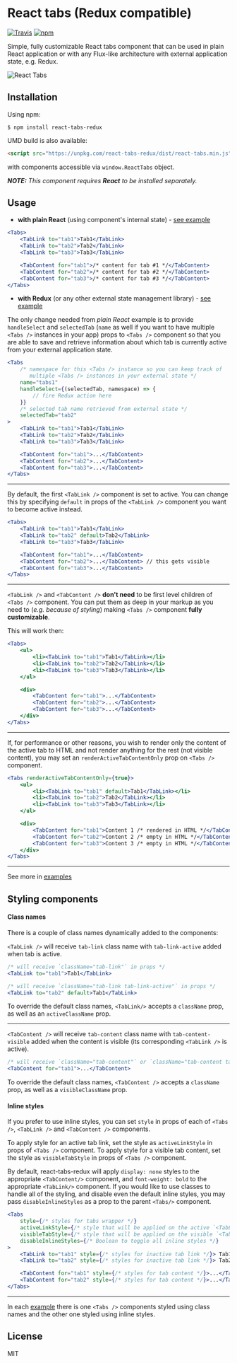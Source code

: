 # React tabs (Redux compatible)

[![Travis](https://img.shields.io/travis/patrik-piskay/react-tabs-redux.svg?style=flat-square)](https://travis-ci.org/patrik-piskay/react-tabs-redux) [![npm](https://img.shields.io/npm/v/react-tabs-redux.svg?style=flat-square)](https://www.npmjs.com/package/react-tabs-redux)

Simple, fully customizable React tabs component that can be used in plain React application or with any Flux-like architecture with external application state, e.g. Redux.

![React Tabs](https://res.cloudinary.com/web-development/image/upload/v1452427467/anim_fazjn9.gif)

## Installation

Using npm:

    $ npm install react-tabs-redux

UMD build is also available:
```html
<script src="https://unpkg.com/react-tabs-redux/dist/react-tabs.min.js"></script>
```
with components accessible via `window.ReactTabs` object.

***NOTE:*** *This component requires* ***React*** *to be installed separately.*

## Usage

- **with plain React** (using component's internal state) - [see example](https://github.com/patrik-piskay/react-tabs-redux/tree/master/examples/plain-react)

```jsx
<Tabs>
    <TabLink to="tab1">Tab1</TabLink>
    <TabLink to="tab2">Tab2</TabLink>
    <TabLink to="tab3">Tab3</TabLink>

    <TabContent for="tab1">/* content for tab #1 */</TabContent>
    <TabContent for="tab2">/* content for tab #2 */</TabContent>
    <TabContent for="tab3">/* content for tab #3 */</TabContent>
</Tabs>
```

- **with Redux** (or any other external state management library) - [see example](https://github.com/patrik-piskay/react-tabs-redux/tree/master/examples/redux)

The only change needed from *plain React* example is to provide `handleSelect` and `selectedTab` (`name` as well if you want to have multiple `<Tabs />` instances in your app) props to `<Tabs />` component so that you are able to save and retrieve information about which tab is currently active from your external application state.

```jsx
<Tabs
    /* namespace for this <Tabs /> instance so you can keep track of
       multiple <Tabs /> instances in your external state */
    name="tabs1"
    handleSelect={(selectedTab, namespace) => {
        // fire Redux action here
    }}
    /* selected tab name retrieved from external state */
    selectedTab="tab2"
>
    <TabLink to="tab1">Tab1</TabLink>
    <TabLink to="tab2">Tab2</TabLink>
    <TabLink to="tab3">Tab3</TabLink>

    <TabContent for="tab1">...</TabContent>
    <TabContent for="tab2">...</TabContent>
    <TabContent for="tab3">...</TabContent>
</Tabs>
```
-------------

By default, the first `<TabLink />` component is set to active. You can change this by specifying `default` in props of the `<TabLink />` component you want to become active instead.

```jsx
<Tabs>
    <TabLink to="tab1">Tab1</TabLink>
    <TabLink to="tab2" default>Tab2</TabLink>
    <TabLink to="tab3">Tab3</TabLink>

    <TabContent for="tab1">...</TabContent>
    <TabContent for="tab2">...</TabContent> // this gets visible
    <TabContent for="tab3">...</TabContent>
</Tabs>
```
-------------

`<TabLink />` and `<TabContent />` **don't need** to be first level children of `<Tabs />` component. You can put them as deep in your markup as you need to (*e.g. because of styling*) making `<Tabs />` component **fully customizable**.

This will work then:

```jsx
<Tabs>
    <ul>
        <li><TabLink to="tab1">Tab1</TabLink></li>
        <li><TabLink to="tab2">Tab2</TabLink></li>
        <li><TabLink to="tab3">Tab3</TabLink></li>
    </ul>

    <div>
        <TabContent for="tab1">...</TabContent>
        <TabContent for="tab2">...</TabContent>
        <TabContent for="tab3">...</TabContent>
    </div>
</Tabs>
```
-------------

If, for performance or other reasons, you wish to render only the content of the active tab to HTML and not render anything for the rest (not visible content), you may set an `renderActiveTabContentOnly` prop on `<Tabs />` component.

```jsx
<Tabs renderActiveTabContentOnly={true}>
    <ul>
        <li><TabLink to="tab1" default>Tab1</TabLink></li>
        <li><TabLink to="tab2">Tab2</TabLink></li>
        <li><TabLink to="tab3">Tab3</TabLink></li>
    </ul>

    <div>
        <TabContent for="tab1">Content 1 /* rendered in HTML */</TabContent>
        <TabContent for="tab2">Content 2 /* empty in HTML */</TabContent>
        <TabContent for="tab3">Content 3 /* empty in HTML */</TabContent>
    </div>
</Tabs>
```

-------------

See more in [examples](https://github.com/patrik-piskay/react-tabs-redux/tree/master/examples)

## Styling components

#### Class names

There is a couple of class names dynamically added to the components:

`<TabLink />` will receive `tab-link` class name with `tab-link-active` added when tab is active.

```jsx
/* will receive `className="tab-link"` in props */
<TabLink to="tab1">Tab1</TabLink>

/* will receive `className="tab-link tab-link-active"` in props */
<TabLink to="tab2" default>Tab1</TabLink>
```

To override the default class names, `<TabLink/>` accepts a `className` prop, as well as an `activeClassName` prop.

-------------

`<TabContent />` will receive `tab-content` class name with `tab-content-visible` added when the content is visible (its corresponding `<TabLink />` is active).

```jsx
/* will receive `className="tab-content"` or `className="tab-content tab-content-visible"` in props */
<TabContent for="tab1">...</TabContent>
```

To override the default class names, `<TabContent />` accepts a `className` prop, as well as a `visibleClassName` prop.


#### Inline styles

If you prefer to use inline styles, you can set `style` in props of each of `<Tabs />`, `<TabLink />` and `<TabContent />` components.

To apply style for an active tab link, set the style as `activeLinkStyle` in props of `<Tabs />` component.
To apply style for a visible tab content, set the style as `visibleTabStyle` in props of `<Tabs />` component.

By default, react-tabs-redux will apply `display: none` styles to the appropriate `<TabContent/>` component, and `font-weight: bold` to the appropriate `<TabLink/>` component.  If you would like to use classes to handle all of the styling, and disable even the default inline styles, you may pass `disableInlineStyles` as a prop to the parent `<Tabs/>` component.

```jsx
<Tabs
    style={/* styles for tabs wrapper */}
    activeLinkStyle={/* style that will be applied on the active `<TabLink />` */}
    visibleTabStyle={/* style that will be applied on the visible `<TabContent />` */}
    disableInlineStyles={/* Boolean to toggle all inline styles */}
>
    <TabLink to="tab1" style={/* styles for inactive tab link */}> Tab1 </TabLink>
    <TabLink to="tab2" style={/* styles for inactive tab link */}> Tab2 </TabLink>

    <TabContent for="tab1" style={/* styles for tab content */}>...</TabContent>
    <TabContent for="tab2" style={/* styles for tab content */}>...</TabContent>
</Tabs>
```
----------

In each [example](https://github.com/patrik-piskay/react-tabs-redux/tree/master/examples) there is one `<Tabs />` components styled using class names and the other one styled using inline styles.

## License

MIT
